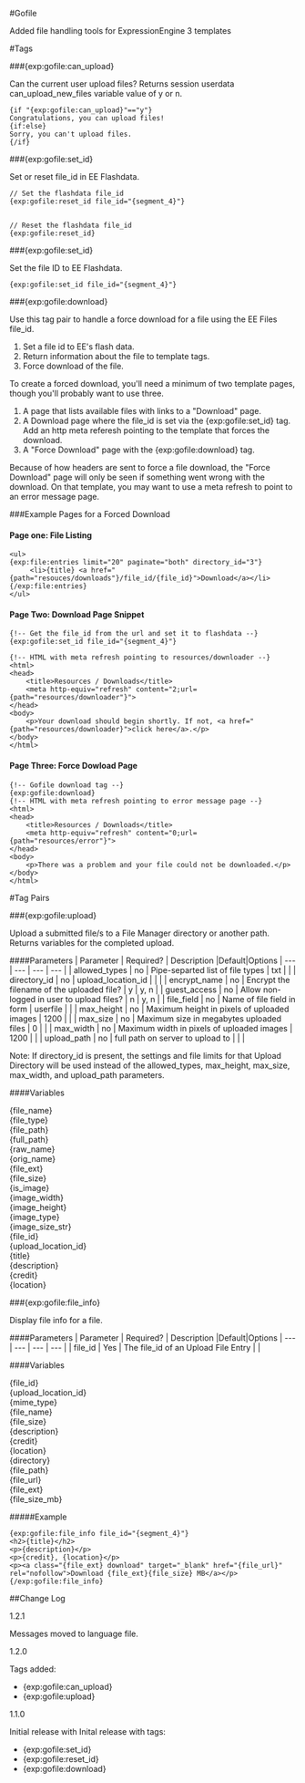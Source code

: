 #Gofile

Added file handling tools for ExpressionEngine 3 templates 


#Tags


###{exp:gofile:can_upload}

Can the current user upload files? 
Returns session userdata can_upload_new_files variable value of y or n.

```
{if "{exp:gofile:can_upload}"=="y"} 
Congratulations, you can upload files!
{if:else}
Sorry, you can't upload files.
{/if}
```

###{exp:gofile:set_id}

Set or reset file_id in EE Flashdata.

```
// Set the flashdata file_id
{exp:gofile:reset_id file_id="{segment_4}"}


// Reset the flashdata file_id
{exp:gofile:reset_id}

```

###{exp:gofile:set_id}

Set the file ID to EE Flashdata.

```
{exp:gofile:set_id file_id="{segment_4}"}

```


###{exp:gofile:download}


Use this tag pair to handle a force download for a file using the EE Files file_id.

1. Set a file id to EE's flash data.
2. Return information about the file to template tags.
3. Force download of the file.

To create a forced download, you'll need a minimum of two template pages, though you'll probably want to use three. 
	
1. A page that lists available files with links to a "Download" page.
2. A Download page where the file_id is set via the {exp:gofile:set_id} tag. Add an http meta referesh pointing to the template that forces the download.
3. A "Force Download" page with the {exp:gofile:download} tag.

Because of how headers are sent to force a file download, the "Force Download" page will only be seen if something went wrong with the download. On that template, you may want to use a meta refresh to point to an error message page. 

###Example Pages for a Forced Download

#### Page one: File Listing

```
<ul>
{exp:file:entries limit="20" paginate="both" directory_id="3"}
	 <li>{title} <a href="{path="resouces/downloads"}/file_id/{file_id}">Download</a></li>
{/exp:file:entries}
</ul>
```

#### Page Two: Download Page Snippet

```
{!-- Get the file_id from the url and set it to flashdata --}
{exp:gofile:set_id file_id="{segment_4}"}

{!-- HTML with meta refresh pointing to resources/downloader --}
<html>
<head>
	<title>Resources / Downloads</title>
	<meta http-equiv="refresh" content="2;url={path="resources/downloader"}">
</head>
<body>
	<p>Your download should begin shortly. If not, <a href="{path="resources/downloader}">click here</a>.</p>
</body>
</html>

```

#### Page Three: Force Dowload Page

```
{!-- Gofile download tag --}
{exp:gofile:download}
{!-- HTML with meta refresh pointing to error message page --}
<html>
<head>
	<title>Resources / Downloads</title>
	<meta http-equiv="refresh" content="0;url={path="resources/error"}">
</head>
<body>
	<p>There was a problem and your file could not be downloaded.</p>
</body>
</html>

```

#Tag Pairs

###{exp:gofile:upload} 

Upload a submitted file/s to a File Manager directory or another path. Returns variables for the completed upload.

####Parameters
| Parameter | Required? | Description |Default|Options
| --- | --- | --- | --- |
| allowed_types | no | Pipe-separted list of file types | txt | |
| directory_id | no | upload_location_id | |	|
| encrypt_name | no | Encrypt the filename of the uploaded file? | y | y, n |
| guest_access | no | Allow non-logged in user to upload files? | n | y, n |
| file_field	| no | Name of file field in form | userfile | |
| max_height	| no | Maximum height in pixels of uploaded images | 1200 | |
| max_size	| no | Maximum size in megabytes uploaded files | 0 | |
| max_width	| no | Maximum width in pixels of uploaded images | 1200 | |
| upload_path	| no | full path on server to upload to |  | |

Note: If directory_id is present, the settings and file limits for that Upload Directory will be used instead of the allowed_types, max_height, max_size, max_width, and upload_path parameters.

####Variables

{file_name}<br>
{file_type}<br>
{file_path}<br>
{full_path}<br>
{raw_name}<br>
{orig_name}<br>
{file_ext}<br>
{file_size}<br>
{is_image}<br>
{image_width}<br>
{image_height}<br>
{image_type}<br>
{image_size_str}<br>
{file_id}<br>
{upload_location_id}<br>
{title}<br>
{description}<br>
{credit}<br>
{location}<br>

###{exp:gofile:file_info} 

Display file info for a file.


####Parameters
| Parameter | Required? | Description |Default|Options
| --- | --- | --- | --- |
| file_id | Yes |	The file_id of an Upload File Entry |  | 


####Variables

{file_id}<br>
{upload_location_id}<br>
{mime_type}<br>
{file_name}<br>
{file_size}<br>
{description}<br>
{credit}<br>
{location}<br>
{directory}<br>
{file_path}<br>
{file_url}<br>
{file_ext}<br>
{file_size_mb}<br>

#####Example

```
{exp:gofile:file_info file_id="{segment_4}"}
<h2>{title}</h2>
<p>{description}</p>
<p>{credit}, {location}</p>
<p><a class="{file_ext} download" target="_blank" href="{file_url}" rel="nofollow">Download {file_ext}{file_size} MB</a></p>
{/exp:gofile:file_info}
```



##Change Log

1.2.1 

Messages moved to language file.


1.2.0 

Tags added:

* {exp:gofile:can_upload}
* {exp:gofile:upload}
	
1.1.0 

Initial release with Inital release with tags:
    
* {exp:gofile:set_id}
* {exp:gofile:reset_id}
* {exp:gofile:download}
	
	



	



